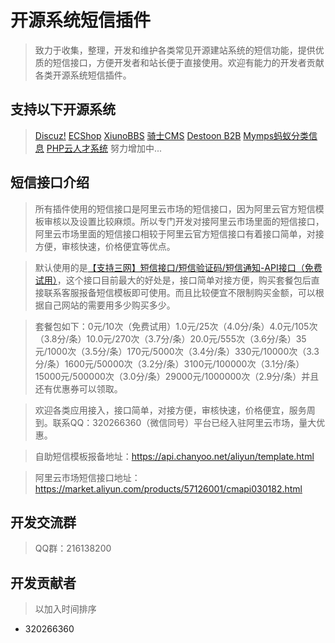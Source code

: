 # 开源系统短信插件
> 致力于收集，整理，开发和维护各类常见开源建站系统的短信功能，提供优质的短信接口，方便开发者和站长便于直接使用。欢迎有能力的开发者贡献各类开源系统短信插件。

## 支持以下开源系统
> [Discuz!](http://www.discuz.net/forum-10-1.html) [ECShop](http://bbs.ecshop.com/viewthread.php?tid=195351&extra=&page=1) [XiunoBBS](http://bbs.xiuno.com/forum-2.htm) [骑士CMS](http://www.74cms.com/download/index.html) [Destoon B2B](https://www.destoon.com/download/index.html) [Mymps蚂蚁分类信息](http://www.mymps.com.cn/)  [PHP云人才系统](https://www.phpyun.com/download.php) 努力增加中...

## 短信接口介绍
> 所有插件使用的短信接口是阿里云市场的短信接口，因为阿里云官方短信模板审核以及设置比较麻烦。所以专门开发对接阿里云市场里面的短信接口，阿里云市场里面的短信接口相较于阿里云官方短信接口有着接口简单，对接方便，审核快速，价格便宜等优点。


> 默认使用的是[【支持三网】短信接口/短信验证码/短信通知-API接口（免费试用）](https://market.aliyun.com/products/57126001/cmapi030182.html)，这个接口目前最大的好处是，接口简单对接方便，购买套餐包后直接联系客服报备短信模板即可使用。而且比较便宜不限制购买金额，可以根据自己网站的需要用多少购买多少。


> 套餐包如下：0元/10次（免费试用）1.0元/25次（4.0分/条）4.0元/105次（3.8分/条）10.0元/270次（3.7分/条）20.0元/555次（3.6分/条）35元/1000次（3.5分/条）170元/5000次（3.4分/条）330元/10000次（3.3分/条）1600元/50000次（3.2分/条）3100元/100000次（3.1分/条）15000元/500000次（3.0分/条）29000元/1000000次（2.9分/条）并且还有优惠券可以领取。


> 欢迎各类应用接入，接口简单，对接方便，审核快速，价格便宜，服务周到。联系QQ：320266360（微信同号）平台已经入驻阿里云市场，量大优惠。

> 自助短信模板报备地址：https://api.chanyoo.net/aliyun/template.html 

> 阿里云市场短信接口地址：https://market.aliyun.com/products/57126001/cmapi030182.html


## 开发交流群
> QQ群：216138200

## 开发贡献者
> 以加入时间排序
* 320266360
